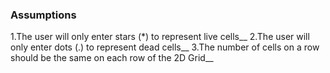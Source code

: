 
### Assumptions ###

1.The user will only enter stars (*) to represent live cells__
2.The user will only enter dots (.) to represent dead cells__
3.The number of cells on a row should be the same on each row of the 2D Grid__
